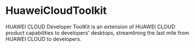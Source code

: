 # HuaweiCloudToolkit
HUAWEI CLOUD Developer ToolKit is an extension of HUAWEI CLOUD product capabilities to developers' desktops, streamlining the last mile from HUAWEI CLOUD to developers.
